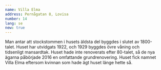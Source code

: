 ```yaml
---
name: Villa Elma
address: Pernågatan 8, Lovisa
number: 14
lang: se
new: true
---
```

Man antar att stockstommen i husets äldsta del byggdes i slutet av 1800-talet. Huset har utvidgats 1922, och 1929 byggdes övre våning och tidsenligt mansardtak. Huset hade inte renoverats efter 80-talet, så de nya ägarna påbörjade 2016 en omfattande grundrenovering. Huset fick namnet Villa Elma eftersom kvinnan som hade ägt huset länge hette så.
